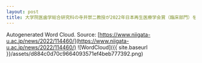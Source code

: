 ```yaml
---
layout: post
title: 大学院医歯学総合研究科の寺井崇二教授が2022年日本再生医療学会賞（臨床部門）を受賞しました
---
```

Autogenerated Word Cloud.
Source\: [https://www.niigata-u.ac.jp/news/2022/114460/](https://www.niigata-u.ac.jp/news/2022/114460/)
![WordCloud]({{ site.baseurl }}/assets/d884c0d70c9664093571ef4beb777392.png)